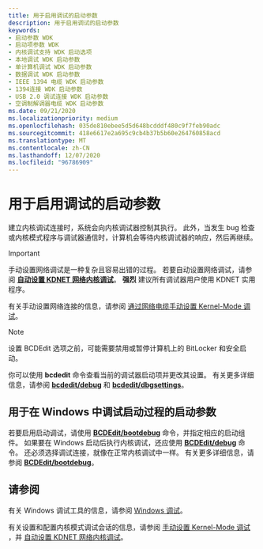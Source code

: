```yaml
---
title: 用于启用调试的启动参数
description: 用于启用调试的启动参数
keywords:
- 启动参数 WDK
- 启动项参数 WDK
- 内核调试支持 WDK 启动选项
- 本地调试 WDK 启动参数
- 单计算机调试 WDK 启动参数
- 数据调试 WDK 启动参数
- IEEE 1394 电缆 WDK 启动参数
- 1394连接 WDK 启动参数
- USB 2.0 调试连接 WDK 启动参数
- 空调制解调器电缆 WDK 启动参数
ms.date: 09/21/2020
ms.localizationpriority: medium
ms.openlocfilehash: 035de810ebee5d5d648bcdddf480c9f7feb90adc
ms.sourcegitcommit: 418e6617e2a695c9cb4b37b5b60e264760858acd
ms.translationtype: MT
ms.contentlocale: zh-CN
ms.lasthandoff: 12/07/2020
ms.locfileid: "96786909"
---
```

# <a name="boot-parameters-to-enable-debugging"></a>用于启用调试的启动参数

建立内核调试连接时，系统会向内核调试器控制其执行。 此外，当发生 bug 检查或内核模式程序与调试器通信时，计算机会等待内核调试器的响应，然后再继续。

> [!IMPORTANT]
> 手动设置网络调试是一种复杂且容易出错的过程。
> 若要自动设置网络调试，请参阅 **[自动设置 KDNET 网络内核调试](../debugger/setting-up-a-network-debugging-connection-automatically.md)**。 **强烈** 建议所有调试器用户使用 KDNET 实用程序。

有关手动设置网络连接的信息，请参阅 [通过网络电缆手动设置 Kernel-Mode 调试](../debugger/setting-up-a-network-debugging-connection.md)。

>[!Note]
> 设置 BCDEdit 选项之前，可能需要禁用或暂停计算机上的 BitLocker 和安全启动。

你可以使用 **bcdedit** 命令查看当前的调试器启动项并更改其设置。 有关更多详细信息，请参阅 [**bcdedit/debug**](./bcdedit--debug.md) 和 [**bcdedit/dbgsettings**](./bcdedit--dbgsettings.md)。

## <a name="boot-parameters-to-debug-the-boot-process-in-windows"></a>用于在 Windows 中调试启动过程的启动参数

若要启用启动调试，请使用 [**BCDEdit/bootdebug**](./bcdedit--bootdebug.md) 命令，并指定相应的启动组件。 如果要在 Windows 启动后执行内核调试，还应使用 [**BCDEdit/debug**](./bcdedit--debug.md) 命令。 还必须选择调试连接，就像在正常内核调试中一样。 有关更多详细信息，请参阅 [**BCDEdit/bootdebug**](./bcdedit--bootdebug.md)。

<a name="see-also"></a>请参阅
--------

有关 Windows 调试工具的信息，请参阅 [Windows 调试](../debugger/index.md)。

有关设置和配置内核模式调试会话的信息，请参阅 [手动设置 Kernel-Mode 调试](../debugger/setting-up-kernel-mode-debugging-in-windbg--cdb--or-ntsd.md) ，并 [自动设置 KDNET 网络内核调试](../debugger/setting-up-a-network-debugging-connection-automatically.md)。
